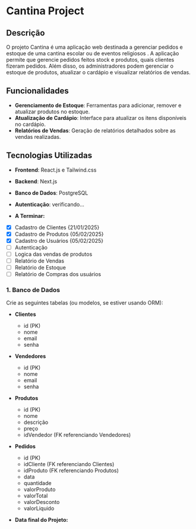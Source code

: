 # Cantina Project

## Descrição

O projeto Cantina é uma aplicação web destinada a gerenciar pedidos e estoque de uma cantina escolar ou de eventos religiosos . A aplicação permite que gerencie pedidos feitos stock e produtos, quais clientes fizeram pedidos. Além disso, os administradores podem gerenciar o estoque de produtos, atualizar o cardápio e visualizar relatórios de vendas.

## Funcionalidades

- **Gerenciamento de Estoque**: Ferramentas para adicionar, remover e atualizar produtos no estoque.
- **Atualização de Cardápio**: Interface para atualizar os itens disponíveis no cardápio.
- **Relatórios de Vendas**: Geração de relatórios detalhados sobre as vendas realizadas.

## Tecnologias Utilizadas

- **Frontend**: React.js e Tailwind.css
- **Backend**: Next.js
- **Banco de Dados**: PostgreSQL
- **Autenticação**: verificando...

- **A Terminar:**
- [x] Cadastro de Clientes {21/01/2025}
- [x] Cadastro de Produtos {05/02/2025}
- [x] Cadastro de Usuários {05/02/2025}
- [ ] Autenticação
- [ ] Logica das vendas de produtos
- [ ] Relatório de Vendas
- [ ] Relatório de Estoque
- [ ] Relatório de Compras dos usuários

### 1. Banco de Dados

Crie as seguintes tabelas (ou modelos, se estiver usando ORM):

- **Clientes**

  - id (PK)
  - nome
  - email
  - senha

- **Vendedores**

  - id (PK)
  - nome
  - email
  - senha

- **Produtos**

  - id (PK)
  - nome
  - descrição
  - preço
  - idVendedor (FK referenciando Vendedores)

- **Pedidos**

  - id (PK)
  - idCliente (FK referenciando Clientes)
  - idProduto (FK referenciando Produtos)
  - data
  - quantidade
  - valorProduto
  - valorTotal
  - valorDesconto
  - valorLiquido

- **Data final do Projeto:**

<!-- cliente vendedor produtos vendidos e venda -->

<!-- vendaID = clienteID + vendedorID -->

<!-- produtosVendidos = vendaID + produtoID + quantidade + valorProduto + valorTotal + ValorDesconto + valorLiquido -->
